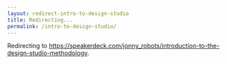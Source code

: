 ```yaml
---
layout: redirect-intro-to-design-studio
title: Redirecting...
permalink: /intro-to-design-studio/
---
```


Redirecting to <a href="https://speakerdeck.com/jonny_robots/introduction-to-the-design-studio-methodology">https://speakerdeck.com/jonny_robots/introduction-to-the-design-studio-methodology</a>.